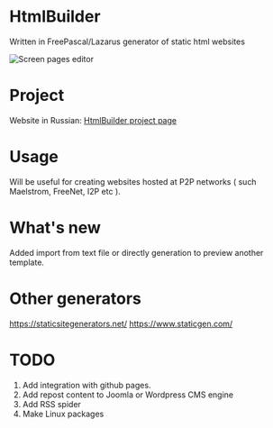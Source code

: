 HtmlBuilder
===========
Written in FreePascal/Lazarus generator of static html websites


![Screen pages editor](https://htmlbuilder.artnazarov.ru/laz1.png)

Project
================
Website in Russian: 
[HtmlBuilder project page](https://htmlbuilder.artnazarov.ru)


Usage
================
Will be useful for creating websites hosted at P2P networks 
( such Maelstrom, FreeNet, I2P etc ).


What's new
================
Added import from text file or directly generation to preview another template.

Other generators
==================

https://staticsitegenerators.net/
https://www.staticgen.com/

TODO
=================
1. Add integration with github pages.
2. Add repost content to Joomla or Wordpress CMS engine
3. Add RSS spider
4. Make Linux packages
